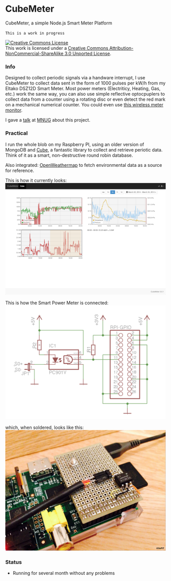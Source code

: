# CubeMeter

CubeMeter, a simple Node.js Smart Meter Platform

`This is a work in progress`

<a rel="license" href="http://creativecommons.org/licenses/by-nc-sa/3.0/deed.en_US"><img alt="Creative Commons License" style="border-width:0" src="http://i.creativecommons.org/l/by-nc-sa/3.0/88x31.png" /></a><br />This work is licensed under a <a rel="license" href="http://creativecommons.org/licenses/by-nc-sa/3.0/deed.en_US">Creative Commons Attribution-NonCommercial-ShareAlike 3.0 Unported License</a>.

### Info

Designed to collect periodic signals via a handware interrupt, I use CubeMeter to 
collect data sent in the form of 1000 pulses per kW/h from my Eltako DSZ12D Smart Meter.
Most power meters (Electriticy, Heating, Gas, etc.) work the same way, you can also use 
simple reflective optocpuplers to collect data from a counter using a rotating disc or 
even detect the red mark on a mechanical numerical counter. You could even use [this wireless meter monitor](http://perso.aquilenet.fr/~sven337/english/2014/03/18/Gas-meter-monitoring-wireless-battery-arduino.html).

I gave a [talk](https://www.youtube.com/watch?v=eqKBCMSgHOA) at [MNUG](http://www.mnug.de/) about this project.

### Practical

I run the whole blob on my Raspberry PI, using an older version of MongoDB and 
[Cube](https://github.com/square/cube), a fantastic library to collect and retrieve 
periotic data. Think of it as a smart, non-destructive round robin database.

Also integrated: [OpenWeathermap](http://openweathermap.org/API) to fetch environmental 
data as a source for reference.

This is how it currently looks:
![screenshot](https://raw.githubusercontent.com/0xPIT/cubemeter/master/misc/screenshot.0.0.1.png)

This is how the Smart Power Meter is connected:
![connect](https://raw.githubusercontent.com/0xPIT/cubemeter/master/misc/connect.png)

which, when soldered, looks like this:
![hardware](https://raw.githubusercontent.com/0xPIT/cubemeter/master/misc/hardware.png)

### Status
- Running for several month without any problems

